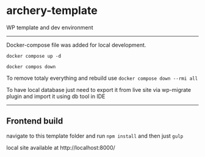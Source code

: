 # archery-template
WP template and dev environment

---

Docker-compose file was added for local development.

`docker compose up -d`

`docker compos down`

To remove totaly everything and rebuild use `docker compose down --rmi all`

To have local database just need to export it from live site via wp-migrate plugin and import it using db tool in IDE

---

## Frontend build

navigate to this template folder and run `npm install` and then just `gulp`

local site available at http://localhost:8000/